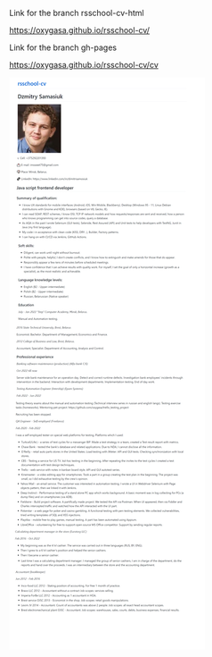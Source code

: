 Link for the branch rsschool-cv-html

https://oxygasa.github.io/rsschool-cv/

Link for the branch gh-pages

https://oxygasa.github.io/rsschool-cv/cv

![result screenshot](images/content/result_screenshot.png)